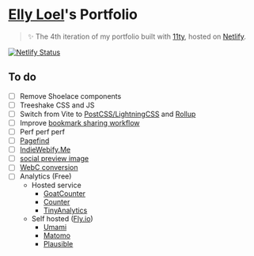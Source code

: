 # [Elly Loel](https://ellyloel.com/)'s Portfolio

> ✨ The 4th iteration of my portfolio built with [11ty](https://11ty.dev/), hosted on [Netlify](https://netlify.com/).

[![Netlify Status](https://api.netlify.com/api/v1/badges/eccc72d8-90f4-4394-80d5-418c154be431/deploy-status)](https://app.netlify.com/sites/e11y/deploys)

## To do
- [ ] Remove Shoelace components
- [ ] Treeshake CSS and JS
- [ ] Switch from Vite to [PostCSS/LightningCSS](https://11ty.rocks/posts/process-css-with-lightningcss/) and [Rollup](https://front-end.social/@elly/109761380779409750)
- [ ] Improve [bookmark sharing workflow](https://front-end.social/@elly/109995347630229003)
- [ ] Perf perf perf
- [ ] [Pagefind](https://pagefind.app/)
- [ ] [IndieWebify.Me](https://indiewebify.me/validate-h-card/?url=https://ellyloel.com)
- [ ] [social preview image](https://bnijenhuis.nl/notes/automatically-generate-open-graph-images-in-eleventy/)
- [ ] [WebC conversion](https://github.com/darthmall/darthmall.net/pull/64/files)
- [ ] Analytics (Free)
	- Hosted service
		- [GoatCounter](https://www.goatcounter.com/)
		- [Counter](https://counter.dev/)
		- [TinyAnalytics](https://tinyanalytics.io/)
	- Self hosted ([Fly.io](https://fly.io/docs/about/pricing/))
		- [Umami](https://umami.is/)
		- [Matomo](https://matomo.org/)
		- [Plausible](https://plausible.io/self-hosted-web-analytics)
